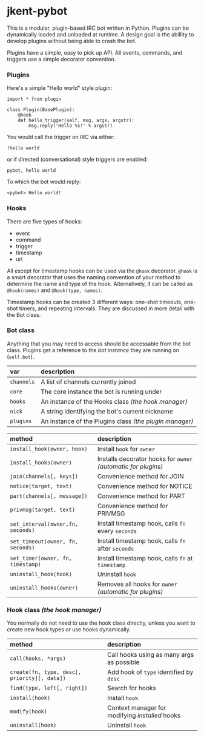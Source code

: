 jkent-pybot
===========

This is a modular, plugin-based IRC bot written in Python.  Plugins can be dynamically loaded and unloaded at runtime.  A design goal is the abillity to develop plugins without being able to crash the bot.

Plugins have a simple, easy to pick up API.  All events, commands, and triggers use a simple decorator convention.


### Plugins
Here's a simple "Hello world" style plugin:

    import * from plugin
    
    class Plugin(BasePlugin):
        @hook
        def hello_trigger(self, msg, args, argstr):
            msg.reply('Hello %s!' % argstr)

You would call the trigger on IRC via either:

    !hello world

or if directed (conversational) style triggers are enabled:

    pybot, hello world

To which the bot would reply:

    <pybot> Hello world!

### Hooks
There are five types of hooks:

  * event
  * command
  * trigger
  * timestamp
  * url

All except for timestamp hooks can be used via the `@hook` decorator.  `@hook` is a smart decorator that uses the naming convention of your method to determine the name and type of the hook.  Alternatively, it can be called as `@hook(names)` and `@hook(type, names)`.

Timestamp hooks can be created 3 different ways: one-shot timeouts, one-shot timers, and repeating intervals.  They are discussed in more detail with the Bot class.

### Bot class
Anything that you may need to access should be accessable from the bot class.  Plugins get a reference to the *bot instance* they are running on (`self.bot`).

var       |description
:---------|:-----------
`channels`|A list of channels currently joined
`core`    |The core instance the bot is running under
`hooks`   |An instance of the Hooks class *(the hook manager)*
`nick`    |A string identifying the bot's current nickname
`plugins` |An instance of the Plugins class *(the plugin manager)*

method                           |description
:--------------------------------|:-----------
`install_hook(owner, hook)`      |Install `hook` for `owner`
`install_hooks(owner)`           |Installs decorator hooks for `owner` *(automatic for plugins)*
`join(channels[, keys])`         |Convenience method for JOIN
`notice(target, text)`           |Convenience method for NOTICE
`part(channels[, message])`      |Convenience method for PART
`privmsg(target, text)`          |Convenience method for PRIVMSG
`set_interval(owner,fn, seconds)`|Install timestamp hook, calls `fn` every `seconds`
`set_timeout(owner, fn, seconds)`|Install timestamp hook, calls `fn` after `seconds`
`set_timer(owner, fn, timestamp)`|Install timestamp hook, calls `fn` at `timestamp`
`uninstall_hook(hook)`           |Uninstall `hook`
`uninstall_hooks(owner)`         |Removes all hooks for `owner` *(automatic for plugins)*

### Hook class *(the hook manager)*
You normally do not need to use the hook class directly, unless you want to create new hook types or use hooks dynamically.

method                                      |description
:-------------------------------------------|:----------
`call(hooks, *args)`                        |Call hooks using as many args as possible
`create(fn, type, desc[, priority][, data])`|Add hook of `type` identified by `desc`
`find(type, left[, right])`                 |Search for hooks
`install(hook)`                             |Install `hook`
`modify(hook)`                              |Context manager for modifying *installed* hooks
`uninstall(hook)`                           |Uninstall `hook`
